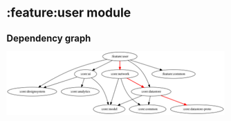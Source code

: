 # :feature:user module
## Dependency graph
![Dependency graph](../../docs/images/graphs/dep_graph_feature_user.svg)
